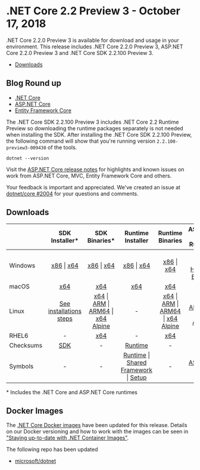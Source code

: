 # .NET Core 2.2 Preview 3 - October 17, 2018

.NET Core 2.2.0 Preview 3 is available for download and usage in your environment. This release includes .NET Core 2.2.0 Preview 3, ASP.NET Core 2.2.0 Preview 3 and .NET Core SDK 2.2.100 Preview 3.

* [Downloads](#downloads)

## Blog Round up
* [.NET Core](https://blogs.msdn.microsoft.com/dotnet/2018/10/17/announcing-net-core-2-2-preview-3/)
* [ASP.NET Core](https://blogs.msdn.microsoft.com/webdev/2018/10/17/asp-net-core-2-2-0-preview3-now-available/)
* [Entity Framework Core](https://blogs.msdn.microsoft.com/dotnet/2018/10/17/announcing-entity-framework-core-2-2-preview-3/)
 
The .NET Core SDK 2.2.100 Preview 3 includes .NET Core 2.2 Runtime Preview so downloading the runtime packages separately is not needed when installing the SDK. After installing the .NET Core SDK 2.2.100 Preview, the following command will show that you're running version `2.2.100-preview3-009430` of the tools.

`dotnet --version`

Visit the [ASP.NET Core release notes](https://github.com/aspnet/Home/releases/tag/2.2.0-preview3) for highlights and known issues on work from ASP.NET Core, MVC, Entity Framework Core and others.

Your feedback is important and appreciated. We've created an issue at [dotnet/core #2004](https://github.com/dotnet/core/issues/2004) for your questions and comments.

## Downloads

|           | SDK Installer*                                   | SDK Binaries*                            | Runtime Installer                                        | Runtime Binaries                                 | ASP.NET Core Runtime           |
| --------- | :------------------------------------------:     | :----------------------:                 | :---------------------------:                            | :-------------------------:                      | :-----------------:            |
| Windows   | [x86][sdk-win-x86.exe] \| [x64][sdk-win-x64.exe] | [x86][sdk-win-x86] \| [x64][sdk-win-x64] | [x86][runtime-win-x86.exe] \| [x64][runtime-win-x64.exe] | [x86][runtime-win-x86] \| [x64][runtime-win-x64] | [x86][asp-runtime-win-x86.exe] \| [x64][asp-runtime-win-x64.exe] <br> [Hosting Bundle][hosting-win-x64.exe] |
| macOS     | [x64][sdk-mac-x64.pkg]  | [x64][sdk-mac-x64]     | [x64][runtime-mac-x64.pkg] | [x64][runtime-mac-x64] | [x64][asp-runtime-mac-x64]
| Linux     | [See installations steps][linux-install]  | [x64][sdk-linux-x64] \| [ARM][sdk-linux-arm-x32] \| [ARM64][sdk-linux-arm-x64] \| [x64 Alpine][sdk-linux-musl-x64] | - | [x64][runtime-linux-x64] \| [ARM][runtime-linux-arm-x32] \| [ARM64][runtime-linux-arm-x64] \| [x64 Alpine][runtime-linux-musl-x64] | [x64][asp-runtime-linux-x64]  \| [ARM32][asp-runtime-linux-arm-x86] \| [x64 Alpine][asp-runtime-linux-musl-x64] |
| RHEL6     | -                                                | [x64][sdk-rhel.6-x64]                    | -                                                        | [x64][runtime-rhel.6-x64] | - |
| Checksums | [SDK][checksums-sdk]                             | -                                        | [Runtime][checksums-runtime]                             | - | - |
| Symbols   | -                                                | -                                        | [Runtime][symbols-coreclr] \| [Shared Framework][symbols-corefx] \| [Setup][symbols-core-setup] | - | [ASP.NET Core][symbols-aspnetcore] |

\* Includes the .NET Core and ASP.NET Core runtimes

## Docker Images

The [.NET Core Docker images](https://hub.docker.com/r/microsoft/dotnet/) have been updated for this release. Details on our Docker versioning and how to work with the images can be seen in ["Staying up-to-date with .NET Container Images"](https://blogs.msdn.microsoft.com/dotnet/2018/06/18/staying-up-to-date-with-net-container-images/).

The following repo has been updated

* [microsoft/dotnet](https://hub.docker.com/r/microsoft/dotnet)

[blob-runtime]: https://dotnetcli.blob.core.windows.net/dotnet/Runtime/
[blob-sdk]: https://dotnetcli.blob.core.windows.net/dotnet/Sdk/
[release-notes]: https://github.com/dotnet/core/blob/master/release-notes/2.2/preview/2.2.0-preview3.md

[runtime-linux-arm-x32]: https://download.visualstudio.microsoft.com/download/pr/118ff46b-a465-4578-a9ec-b531102a4a71/4dec9b3685fd6112993ca8d8f2cf4de5/dotnet-runtime-2.2.0-preview3-27014-02-linux-arm.tar.gz
[runtime-linux-arm-x64]: https://download.visualstudio.microsoft.com/download/pr/b7cfb8eb-e293-470a-b543-cd792f93b79a/6300911fc63c1dff3bca4697b8a1c82a/dotnet-runtime-2.2.0-preview3-27014-02-linux-arm64.tar.gz
[runtime-linux-musl-x64]: https://download.visualstudio.microsoft.com/download/pr/e63ff985-cea5-4c20-9235-7d772621fa09/38a9557a00f60cb39e5ac6034e37ddbb/dotnet-runtime-2.2.0-preview3-27014-02-linux-musl-x64.tar.gz
[runtime-linux-x64]: https://download.visualstudio.microsoft.com/download/pr/364dcb5b-f035-4481-bcf5-bc0f75d0637d/70f1b51d2de91bd6ea5e8db0d9a519fd/dotnet-runtime-2.2.0-preview3-27014-02-linux-x64.tar.gz
[runtime-mac-x64.pkg]: https://download.visualstudio.microsoft.com/download/pr/94b7f548-b70e-4518-b988-62f12d137557/6b85111d132074fb6c8694d72c3e2382/dotnet-runtime-2.2.0-preview3-27014-02-osx-x64.pkg
[runtime-mac-x64]: https://download.visualstudio.microsoft.com/download/pr/cacb5977-5c9a-4fa2-ba1b-c5b6f38923be/a0957673006670cceaccc27a79cb3086/dotnet-runtime-2.2.0-preview3-27014-02-osx-x64.tar.gz
[runtime-rhel.6-x64]: https://download.visualstudio.microsoft.com/download/pr/a408d42e-e5a3-46a4-967b-98a167dd0055/328c1921036c4de46f3c01b8ac61b99d/dotnet-runtime-2.2.0-preview3-27014-02-rhel.6-x64.tar.gz
[runtime-win-x64.exe]: https://download.visualstudio.microsoft.com/download/pr/be606ce8-be15-40db-85f4-bdf70ae38059/a82d2eafa3c9be3ead664e17cd9b4e37/dotnet-runtime-2.2.0-preview3-27014-02-win-x64.exe
[runtime-win-x64]: https://download.visualstudio.microsoft.com/download/pr/4165a913-43a4-4068-90af-cf9d3827ffe7/a0547dae6a2b043fe91fc84a651176c5/dotnet-runtime-2.2.0-preview3-27014-02-win-x64.zip
[runtime-win-x86.exe]: https://download.visualstudio.microsoft.com/download/pr/1859dda0-3ac3-4407-a6f6-a14b788edb51/01c98cbab041587de3fb8b2b73016c78/dotnet-runtime-2.2.0-preview3-27014-02-win-x86.exe
[runtime-win-x86]: https://download.visualstudio.microsoft.com/download/pr/4ee16ab3-f96f-4cd8-af4c-0e7ffd4a242c/4b626d91f9dcedfadcd9425d99c10f08/dotnet-runtime-2.2.0-preview3-27014-02-win-x86.zip

[sdk-linux-arm-x32]: https://download.visualstudio.microsoft.com/download/pr/1ee063ed-aa39-45d4-bb14-78e87747e7c9/b76a39d43a4696288f91a93b38548fd2/dotnet-sdk-2.2.100-preview3-009430-linux-arm.tar.gz
[sdk-linux-arm-x64]: https://download.visualstudio.microsoft.com/download/pr/92b44590-ed07-43d8-9ba9-d3a6f50bb7ba/d8a7cd2ec174c1ea5a81191c563eee75/dotnet-sdk-2.2.100-preview3-009430-linux-arm64.tar.gz
[sdk-linux-musl-x64]: https://download.visualstudio.microsoft.com/download/pr/e35e9f53-4e97-4a10-a818-65b341dcf901/5357965e122a640e2946fc0a90082e2f/dotnet-sdk-2.2.100-preview3-009430-linux-musl-x64.tar.gz
[sdk-linux-x64]: https://download.visualstudio.microsoft.com/download/pr/e7cf8f5b-b0b4-4e22-b836-89af615ad13c/4583953b976cbe658c4c84f61624e8a9/dotnet-sdk-2.2.100-preview3-009430-linux-x64.tar.gz
[sdk-mac-x64.pkg-gs]: https://download.visualstudio.microsoft.com/download/pr/3ad9fc73-b43c-4c93-84c9-5d9cf5261560/64ad517b2d1af7d5e999b50bb4a0d46b/dotnet-sdk-2.2.100-preview3-009430-osx-gs-x64.pkg
[sdk-mac-x64.pkg]: https://download.visualstudio.microsoft.com/download/pr/e9e064db-72cc-490d-b77e-f330477a17a9/256980ac49fdcac3174deb3551224fd3/dotnet-sdk-2.2.100-preview3-009430-osx-x64.pkg
[sdk-mac-x64]: https://download.visualstudio.microsoft.com/download/pr/b7b1b483-02d2-41e2-9d57-ad46c8f4614c/8113143d37a854ef79c0b77a7f275521/dotnet-sdk-2.2.100-preview3-009430-osx-x64.tar.gz
[sdk-rhel.6-x64]: https://download.visualstudio.microsoft.com/download/pr/c6580d62-51fd-4351-8c3b-cd9b1b102110/d035028b9772427d677200083a27a715/dotnet-sdk-2.2.100-preview3-009430-rhel.6-x64.tar.gz
[sdk-win-x64.exe-gs]: https://download.visualstudio.microsoft.com/download/pr/7e87767f-cedb-4293-ac36-11ea4c1c57b4/3aadd01625ab1766f76af90bf969c326/dotnet-sdk-2.2.100-preview3-009430-win-gs-x64.exe
[sdk-win-x86.exe-gs]: https://download.visualstudio.microsoft.com/download/pr/1ad37b37-662f-4fef-b808-b75f0cbbcc30/beb7d2420b62637ef93a18a9556a80d4/dotnet-sdk-2.2.100-preview3-009430-win-gs-x86.exe
[sdk-win-x64.exe]: https://download.visualstudio.microsoft.com/download/pr/4539bc8d-3184-44ca-9303-013a9fc39a13/239d7eb8fb8b2d1e97744821413aaaee/dotnet-sdk-2.2.100-preview3-009430-win-x64.exe
[sdk-win-x64]: https://download.visualstudio.microsoft.com/download/pr/249a5f2b-d529-4c5e-9ac5-26e2ea635774/148355c93492da427dc7160774c3cd35/dotnet-sdk-2.2.100-preview3-009430-win-x64.zip
[sdk-win-x86.exe]: https://download.visualstudio.microsoft.com/download/pr/c98b5604-4aee-41e1-a13f-bd8fd1f2f70d/b0eeeb0a71586800f0057227aed3ed38/dotnet-sdk-2.2.100-preview3-009430-win-x86.exe
[sdk-win-x86]: https://download.visualstudio.microsoft.com/download/pr/7ebe9266-5ea0-4615-9206-389acc341d6b/87a268592dc35d176fdc7686e7ce79d9/dotnet-sdk-2.2.100-preview3-009430-win-x86.zip

[asp-runtime-linux-arm-x86]: https://download.visualstudio.microsoft.com/download/pr/fd9d4d6e-4bcb-431c-b589-52b2f87cc04e/1c2a0a55ecf8a5c84783886482436da9/aspnetcore-runtime-2.2.0-preview3-35497-linux-arm.tar.gz
[asp-runtime-linux-musl-x64]: https://download.visualstudio.microsoft.com/download/pr/82e17673-6447-4065-9bdf-47f6be79d061/2922d1952c2a9a6ba98e3c0661ca4cbe/aspnetcore-runtime-2.2.0-preview3-35497-linux-musl-x64.tar.gz
[asp-runtime-linux-x64]: https://download.visualstudio.microsoft.com/download/pr/fd51dbeb-f603-4543-90ac-38d5d80ffd82/ce129ff285e6c587cb6b9051eab14a72/aspnetcore-runtime-2.2.0-preview3-35497-linux-x64.tar.gz
[asp-runtime-mac-x64]: https://download.visualstudio.microsoft.com/download/pr/1a6155af-9b87-4252-90d3-4dfbdc26a38f/9927996970b438a3100adcfcda3c6ccb/aspnetcore-runtime-2.2.0-preview3-35497-osx-x64.tar.gz
[asp-runtime-win-x64.exe]: https://download.visualstudio.microsoft.com/download/pr/a2ca833b-0c85-4430-9daf-7cea1b5418af/92888ff77e168bcaf8d1f92795ce45d4/aspnetcore-runtime-2.2.0-preview3-35497-win-x64.exe
[asp-runtime-win-x64]: https://download.visualstudio.microsoft.com/download/pr/5996ff43-796d-4769-9101-644df2177928/1c1d43be051b0c8d6e6bd19adfc71825/aspnetcore-runtime-2.2.0-preview3-35497-win-x64.zip
[asp-runtime-win-x86.exe]: https://download.visualstudio.microsoft.com/download/pr/f86d9e40-96aa-4ee6-a504-ad601883a120/ec16740a9efb9ad358bd51ff53eed6e9/aspnetcore-runtime-2.2.0-preview3-35497-win-x86.exe
[asp-runtime-win-x86]: https://download.visualstudio.microsoft.com/download/pr/38e1e504-7bc1-4066-b99f-3afdf6586432/3f686f7658b0f5e236358f4ed7efc49a/aspnetcore-runtime-2.2.0-preview3-35497-win-x86.zip
[hosting-win-x64.exe]: https://download.visualstudio.microsoft.com/download/pr/7df005cf-404c-4ab8-b25b-ce692a78fbf0/14a40838837da976a9337c0f9e604b30/dotnet-hosting-2.2.0-preview3-35497-win.exe

[symbols-aspnetcore]: https://download.visualstudio.microsoft.com/download/pr/ff684bf4-a2c0-4185-ab5c-6b85141762b3/bd4e331233355dafb80e977c1cdd736e/aspnet-2.2.0-preview3-symbols.zip
[symbols-coreclr]: https://download.visualstudio.microsoft.com/download/pr/e49f47c8-6bdd-49a7-a0a1-e1b0c98bee6e/75d5e06db61f6c3d01568533a5c99d5d/coreclr-2.2.0-preview3-symbols.zip
[symbols-corefx]: https://download.visualstudio.microsoft.com/download/pr/eefa375a-e704-4016-912e-b5e2d92e46f9/65dddd0b2442753920fbe7af24bc884c/corefx-2.2.0-preview3-symbols.zip
[symbols-core-setup]: https://download.visualstudio.microsoft.com/download/pr/4ad88922-ecd1-44e4-9c6c-bdab57fc6e86/a0791afe24f16039244d6d2fc5ed8564/core-setup-2.2.0-preview3-symbols.zip

[checksums-runtime]: https://dotnetcli.blob.core.windows.net/dotnet/checksums/2.2.0-preview3-27014-02-runtime-sha.txt
[checksums-sdk]: https://dotnetcli.blob.core.windows.net/dotnet/checksums/2.2.100-preview3-009430-sdk-sha.txt

[linux-install]: https://docs.microsoft.com/dotnet/core/install/linux

[dotnet-blog]: https://blogs.msdn.microsoft.com/dotnet/
[linux-setup]: https://github.com/dotnet/core/blob/master/Documentation/linux-setup.md

